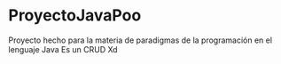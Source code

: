 # ProyectoJavaPoo
Proyecto hecho para la materia de paradigmas de la programación en el lenguaje Java
Es un CRUD
Xd
